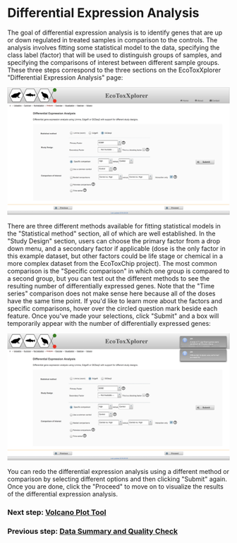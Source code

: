 # Differential Expression Analysis

The goal of differential expression analysis is to identify genes that are up or down regulated in treated samples in comparison to the controls. The analysis involves fitting some statistical model to the data, specifying the class label (factor) that will be used to distinguish groups of samples, and specifying the comparisons of interest between different sample groups. These three steps correspond to the three sections on the EcoToxXplorer "Differential Expression Analysis" page:

![Image](RNAseq_DEG.png)

There are three different methods available for fitting statistical models in the "Statistical method" section, all of which are well established. In the "Study Design" section, users can choose the primary factor from a drop down menu, and a secondary factor if applicable (dose is the only factor in this example dataset, but other factors could be life stage or chemical in a more complex dataset from the EcoToxChip project). The most common comparison is the "Specific comparison" in which one group is compared to a second group, but you can test out the different methods to see the resulting number of differentially expressed genes. Note that the "Time series" comparison does not make sense here because all of the doses have the same time point. If you'd like to learn more about the factors and specific comparisons, hover over the circled question mark beside each feature. Once you've made your selections, click "Submit" and a box will temporarily appear with the number of differentially expressed genes:

![Image](RNAseq_DEG_results.png)

You can redo the differential expression analysis using a different method or comparison by selecting different options and then clicking "Submit" again. Once you are done, click the "Proceed" to move on to visualize the results of the differential expression analysis. 

### Next step: [Volcano Plot Tool](rnaseq_volcano.md)
### Previous step: [Data Summary and Quality Check](rnaseq_qc.md)
